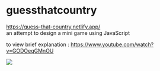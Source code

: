 # guessthatcountry
https://guess-that-country.netlify.app/
<br>
an attempt to design a mini game using JavaScript <br>

to view brief explanation : https://www.youtube.com/watch?v=GODOeqGMnOU

<img src="https://mcdn.wallpapersafari.com/medium/57/71/qJMmQd.jpg" />
